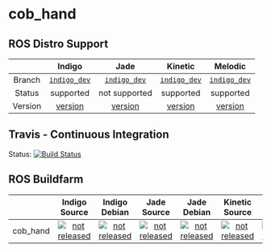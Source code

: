cob_hand
===========

## ROS Distro Support

|         | Indigo | Jade | Kinetic | Melodic |
|:-------:|:------:|:----:|:-------:|:-------:|
| Branch  | [`indigo_dev`](https://github.com/ipa320/cob_hand/tree/indigo_dev) | [`indigo_dev`](https://github.com/ipa320/cob_hand/tree/indigo_dev) | [`indigo_dev`](https://github.com/ipa320/cob_hand/tree/indigo_dev) |[`indigo_dev`](https://github.com/ipa320/cob_hand/tree/indigo_dev) |
| Status  |  supported | not supported | supported | supported |
| Version | [version](http://repositories.ros.org/status_page/ros_indigo_default.html?q=cob_hand) | [version](http://repositories.ros.org/status_page/ros_jade_default.html?q=cob_hand) | [version](http://repositories.ros.org/status_page/ros_kinetic_default.html?q=cob_hand) |[version](http://repositories.ros.org/status_page/ros_melodic_default.html?q=cob_hand) |

## Travis - Continuous Integration

Status: [![Build Status](https://travis-ci.org/ipa320/cob_hand.svg?branch=indigo_dev)](https://travis-ci.org/ipa320/cob_hand)

## ROS Buildfarm

|         | Indigo Source | Indigo Debian | Jade Source | Jade Debian | Kinetic Source | Kinetic Debian | Melodic Source | Melodic Debian |
|:-------:|:-------------:|:-------------:|:-----------:|:-----------:|:--------------:|:--------------:|:--------------:|:--------------:|
| cob_hand | [![not released](http://build.ros.org/buildStatus/icon?job=Isrc_uT__cob_hand__ubuntu_trusty__source)](http://build.ros.org/view/Isrc_uT/job/Isrc_uT__cob_hand__ubuntu_trusty__source/) | [![not released](http://build.ros.org/buildStatus/icon?job=Ibin_uT64__cob_hand__ubuntu_trusty_amd64__binary)](http://build.ros.org/view/Ibin_uT64/job/Ibin_uT64__cob_hand__ubuntu_trusty_amd64__binary/) | [![not released](http://build.ros.org/buildStatus/icon?job=Jsrc_uT__cob_hand__ubuntu_trusty__source)](http://build.ros.org/view/Jsrc_uT/job/Jsrc_uT__cob_hand__ubuntu_trusty__source/) | [![not released](http://build.ros.org/buildStatus/icon?job=Jbin_uT64__cob_hand__ubuntu_trusty_amd64__binary)](http://build.ros.org/view/Jbin_uT64/job/Jbin_uT64__cob_hand__ubuntu_trusty_amd64__binary/) | [![not released](http://build.ros.org/buildStatus/icon?job=Ksrc_uX__cob_hand__ubuntu_xenial__source)](http://build.ros.org/view/Ksrc_uX/job/Ksrc_uX__cob_hand__ubuntu_xenial__source/) | [![not released](http://build.ros.org/buildStatus/icon?job=Kbin_uX64__cob_hand__ubuntu_xenial_amd64__binary)](http://build.ros.org/view/Kbin_uX64/job/Kbin_uX64__cob_hand__ubuntu_xenial_amd64__binary/) | [![not released](http://build.ros.org/buildStatus/icon?job=Msrc_uB__cob_hand__ubuntu_bionic__source)](http://build.ros.org/view/Msrc_uB/job/Msrc_uB__cob_hand__ubuntu_bionic__source/) | [![not released](http://build.ros.org/buildStatus/icon?job=Mbin_uB64__cob_hand__ubuntu_bionic_amd64__binary)](http://build.ros.org/view/Mbin_uB64/job/Mbin_uB64__cob_hand__ubuntu_bionic_amd64__binary/) |
